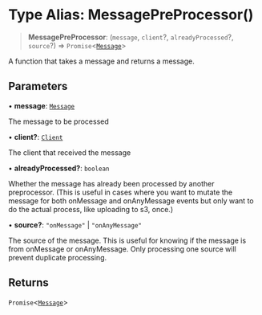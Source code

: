 # Type Alias: MessagePreProcessor()

> **MessagePreProcessor**: (`message`, `client`?, `alreadyProcessed`?, `source`?) => `Promise`\<[`Message`](/reference/api/model/message/interfaces/Message.md)\>

A function that takes a message and returns a message.

## Parameters

• **message**: [`Message`](/reference/api/model/message/interfaces/Message.md)

The message to be processed

• **client?**: [`Client`](/reference/api/Client/classes/Client.md)

The client that received the message

• **alreadyProcessed?**: `boolean`

Whether the message has already been processed by another preprocessor. (This is useful in cases where you want to mutate the message for both onMessage and onAnyMessage events but only want to do the actual process, like uploading to s3, once.)

• **source?**: `"onMessage"` \| `"onAnyMessage"`

The source of the message. This is useful for knowing if the message is from onMessage or onAnyMessage. Only processing one source will prevent duplicate processing.

## Returns

`Promise`\<[`Message`](/reference/api/model/message/interfaces/Message.md)\>
